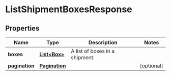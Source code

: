 
# ListShipmentBoxesResponse

## Properties
Name | Type | Description | Notes
------------ | ------------- | ------------- | -------------
**boxes** | [**List&lt;Box&gt;**](Box.md) | A list of boxes in a shipment. | 
**pagination** | [**Pagination**](Pagination.md) |  |  [optional]



